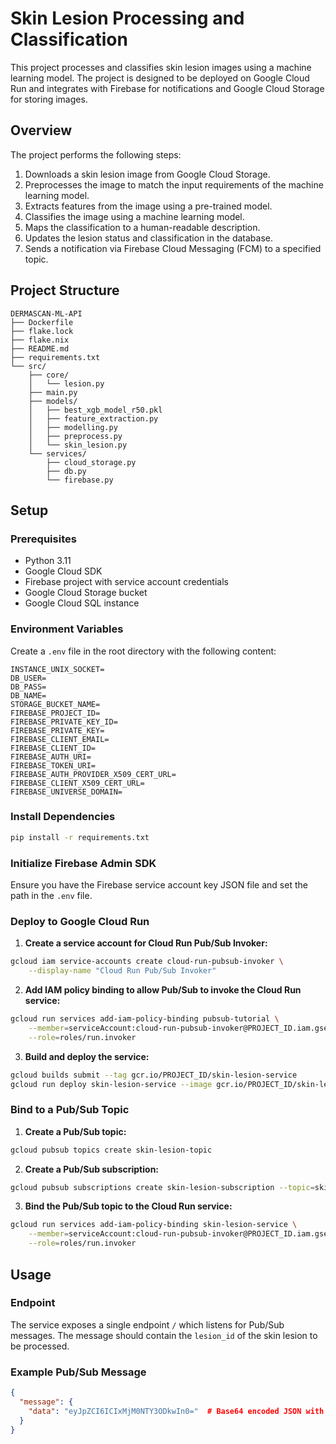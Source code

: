 # Skin Lesion Processing and Classification

This project processes and classifies skin lesion images using a machine learning model. The project is designed to be deployed on Google Cloud Run and integrates with Firebase for notifications and Google Cloud Storage for storing images.

## Overview

The project performs the following steps:
1. Downloads a skin lesion image from Google Cloud Storage.
2. Preprocesses the image to match the input requirements of the machine learning model.
3. Extracts features from the image using a pre-trained model.
4. Classifies the image using a machine learning model.
5. Maps the classification to a human-readable description.
6. Updates the lesion status and classification in the database.
7. Sends a notification via Firebase Cloud Messaging (FCM) to a specified topic.

## Project Structure

```
DERMASCAN-ML-API
├── Dockerfile
├── flake.lock
├── flake.nix
├── README.md
├── requirements.txt
└── src/
    ├── core/
    │   └── lesion.py
    ├── main.py
    ├── models/
    │   ├── best_xgb_model_r50.pkl
    │   ├── feature_extraction.py
    │   ├── modelling.py
    │   ├── preprocess.py
    │   └── skin_lesion.py
    └── services/
        ├── cloud_storage.py
        ├── db.py
        └── firebase.py
```

## Setup

### Prerequisites

- Python 3.11
- Google Cloud SDK
- Firebase project with service account credentials
- Google Cloud Storage bucket
- Google Cloud SQL instance

### Environment Variables

Create a `.env` file in the root directory with the following content:

```
INSTANCE_UNIX_SOCKET=
DB_USER=
DB_PASS=
DB_NAME=
STORAGE_BUCKET_NAME=
FIREBASE_PROJECT_ID=
FIREBASE_PRIVATE_KEY_ID=
FIREBASE_PRIVATE_KEY=
FIREBASE_CLIENT_EMAIL=
FIREBASE_CLIENT_ID=
FIREBASE_AUTH_URI=
FIREBASE_TOKEN_URI=
FIREBASE_AUTH_PROVIDER_X509_CERT_URL=
FIREBASE_CLIENT_X509_CERT_URL=
FIREBASE_UNIVERSE_DOMAIN=
```

### Install Dependencies

```sh
pip install -r requirements.txt
```

### Initialize Firebase Admin SDK

Ensure you have the Firebase service account key JSON file and set the path in the `.env` file.

### Deploy to Google Cloud Run

1. **Create a service account for Cloud Run Pub/Sub Invoker:**

```sh
gcloud iam service-accounts create cloud-run-pubsub-invoker \
    --display-name "Cloud Run Pub/Sub Invoker"
```

2. **Add IAM policy binding to allow Pub/Sub to invoke the Cloud Run service:**

```sh
gcloud run services add-iam-policy-binding pubsub-tutorial \
    --member=serviceAccount:cloud-run-pubsub-invoker@PROJECT_ID.iam.gserviceaccount.com \
    --role=roles/run.invoker
```

3. **Build and deploy the service:**

```sh
gcloud builds submit --tag gcr.io/PROJECT_ID/skin-lesion-service
gcloud run deploy skin-lesion-service --image gcr.io/PROJECT_ID/skin-lesion-service --platform managed
```

### Bind to a Pub/Sub Topic

1. **Create a Pub/Sub topic:**

```sh
gcloud pubsub topics create skin-lesion-topic
```

2. **Create a Pub/Sub subscription:**

```sh
gcloud pubsub subscriptions create skin-lesion-subscription --topic=skin-lesion-topic
```

3. **Bind the Pub/Sub topic to the Cloud Run service:**

```sh
gcloud run services add-iam-policy-binding skin-lesion-service \
    --member=serviceAccount:cloud-run-pubsub-invoker@PROJECT_ID.iam.gserviceaccount.com \
    --role=roles/run.invoker
```

## Usage

### Endpoint

The service exposes a single endpoint `/` which listens for Pub/Sub messages. The message should contain the `lesion_id` of the skin lesion to be processed.

### Example Pub/Sub Message

```json
{
  "message": {
    "data": "eyJpZCI6ICIxMjM0NTY3ODkwIn0="  # Base64 encoded JSON with lesion_id
  }
}
```